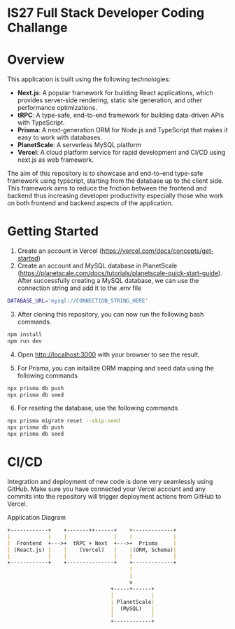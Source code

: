 # IS27 Full Stack Developer Coding Challange

# Overview

This application is built using the following technologies:

- **Next.js**: A popular framework for building React applications, which provides server-side rendering, static site generation, and other performance optimizations.
- **tRPC**: A type-safe, end-to-end framework for building data-driven APIs with TypeScript.
- **Prisma**: A next-generation ORM for Node.js and TypeScript that makes it easy to work with databases.
- **PlanetScale**: A serverless MySQL platform
- **Vercel**: A cloud platform service for rapid development and CI/CD using next.js as web framework.

The aim of this repository is to showcase and end-to-end type-safe framework using typscript, starting from the database up to the client side. This framework aims to reduce the friction between the frontend and backend thus increasing developer productivity especially those who work on both frontend and backend aspects of the application.

# Getting Started

1. Create an account in Vercel (https://vercel.com/docs/concepts/get-started)
2. Create an account and MySQL database in PlanetScale (https://planetscale.com/docs/tutorials/planetscale-quick-start-guide). After successfully creating a MySQL database, we can use the connection string and add it to the .env file
```bash
DATABASE_URL='mysql://CONNECTION_STRING_HERE'
```
3. After cloning this repository, you can now run the following bash commands.
```bash
npm install
npm run dev
```
4. Open [http://localhost:3000](http://localhost:3000) with your browser to see the result.

5. For Prisma, you can initailize ORM mapping and seed data using the following commands
```bash
npx prisma db push
npx prisma db seed
```
6. For reseting the database, use the following commands
```bash
npx prisma migrate reset --skip-seed
npx prisma db push
npx prisma db seed
```

# CI/CD

Integration and deployment of new code is done very seamlessly using GitHub. Make sure you have connected your Vercel account and any commits into the repository will trigger deployment actions from GitHub to Vercel.

Application Diagram

```markdown
+------------+    +-------++------+    +-------------+
|            |    |               |    |             |
|  Frontend  +--->+  tRPC + Next  +--->+  Prisma     |
| (React.js) |    |    (Vercel)   |    |(ORM, Schema)|
|            |    |               |    |             |
+------------+    +---------------+    +-------------+
                                       |
                                       |
                                       v
                                 +-----+------+
                                 |            |
                                 | PlanetScale|
                                 |  (MySQL)   |
                                 |            |
                                 +------------+
```
